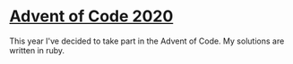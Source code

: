 # [Advent of Code 2020](https://adventofcode.com/2020)

This year I've decided to take part in the Advent of Code. My solutions are written in ruby.

